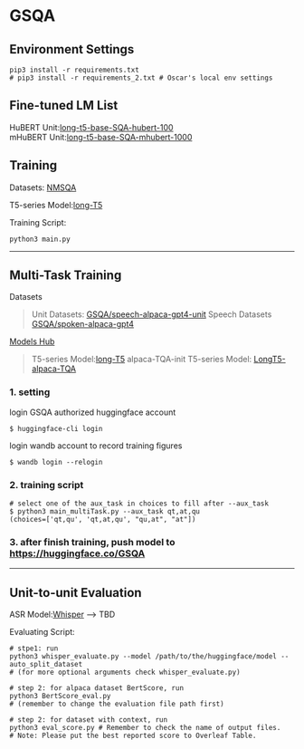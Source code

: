 # GSQA

## Environment Settings
```
pip3 install -r requirements.txt
# pip3 install -r requirements_2.txt # Oscar's local env settings
```


## Fine-tuned LM List
HuBERT Unit:[long-t5-base-SQA-hubert-100](https://huggingface.co/Oscarshih/long-t5-base-SQA)  
mHuBERT Unit:[long-t5-base-SQA-mhubert-1000](https://huggingface.co/voidful/long-t5-base-SQA-mhubert-1000)  


## Training
Datasets: [NMSQA](https://huggingface.co/datasets/voidful/NMSQA-CODE)

T5-series Model:[long-T5](https://huggingface.co/voidful/long-t5-encodec-tglobal-base/tree/main)

<!-- LLaMA Model:[LLaMA v2]() -->

Training Script:
```bash=
python3 main.py
```




---


## Multi-Task Training
Datasets
> Unit Datasets: [GSQA/speech-alpaca-gpt4-unit](https://huggingface.co/datasets/GSQA/speech-alpaca-gpt4-unit)
> Speech Datasets [GSQA/spoken-alpaca-gpt4](https://huggingface.co/datasets/GSQA/spoken-alpaca-gpt4)

[Models Hub](https://huggingface.co/GSQA)
> T5-series Model:[long-T5](https://huggingface.co/voidful/long-t5-encodec-tglobal-base/tree/main)
> alpaca-TQA-init T5-series Model: [LongT5-alpaca-TQA](https://huggingface.co/GSQA/LongT5-alpaca-TQA)

### 1. setting
login GSQA authorized huggingface account
```
$ huggingface-cli login
```
login wandb account to record training figures
```
$ wandb login --relogin
```

### 2. training script



```bash=
# select one of the aux_task in choices to fill after --aux_task
$ python3 main_multiTask.py --aux_task qt,at,qu
(choices=['qt,qu', 'qt,at,qu', "qu,at", "at"])
```

<!-- ### step3
Evaluating Script:

```
python3 whisper_evaluate.py 
python3 BertScore_eval.py # Remember to check the name of output files.
``` -->
### 3. after finish training, push model to https://huggingface.co/GSQA


---

## Unit-to-unit Evaluation
ASR Model:[Whisper]() --> TBD

<!-- Language Model:[Long-T5-HuBERT-Unit](https://huggingface.co/Oscarshih/long-t5-base-SQA), [Long-T5-mHuBERT-Unit](https://huggingface.co/voidful/long-t5-base-SQA-mhubert-1000) -->

Evaluating Script:
```
# stpe1: run
python3 whisper_evaluate.py --model /path/to/the/huggingface/model --auto_split_dataset
# (for more optional arguments check whisper_evaluate.py)

# step 2: for alpaca dataset BertScore, run
python3 BertScore_eval.py
# (remember to change the evaluation file path first)

# step 2: for dataset with context, run
python3 eval_score.py # Remember to check the name of output files.
# Note: Please put the best reported score to Overleaf Table.
